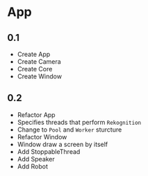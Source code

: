 # App
## 0.1
- Create App
- Create Camera
- Create Core
- Create Window

## 0.2
- Refactor App
- Specifies threads that perform `Rekognition`
- Change to `Pool` and `Worker` sturcture
- Refactor Window
- Window draw a screen by itself
- Add StoppableThread
- Add Speaker
- Add Robot